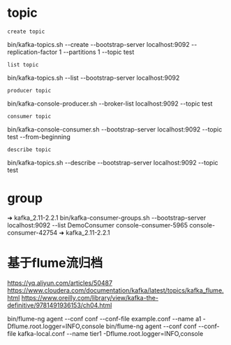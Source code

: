 
# topic

```create topic```

bin/kafka-topics.sh --create --bootstrap-server localhost:9092 --replication-factor 1 --partitions 1 --topic test 

```list topic```

bin/kafka-topics.sh --list --bootstrap-server localhost:9092

```producer topic```

bin/kafka-console-producer.sh --broker-list localhost:9092 --topic test

```consumer topic```

bin/kafka-console-consumer.sh --bootstrap-server localhost:9092 --topic test --from-beginning


```describe topic```

bin/kafka-topics.sh --describe --bootstrap-server localhost:9092 --topic test

# group

➜  kafka_2.11-2.2.1 bin/kafka-consumer-groups.sh --bootstrap-server localhost:9092 --list
DemoConsumer
console-consumer-5965
console-consumer-42754
➜  kafka_2.11-2.2.1

# 基于flume流归档

https://yq.aliyun.com/articles/50487
https://www.cloudera.com/documentation/kafka/latest/topics/kafka_flume.html
https://www.oreilly.com/library/view/kafka-the-definitive/9781491936153/ch04.html

bin/flume-ng agent --conf conf --conf-file example.conf --name a1 -Dflume.root.logger=INFO,console
bin/flume-ng agent --conf conf --conf-file kafka-local.conf --name tier1 -Dflume.root.logger=INFO,console
